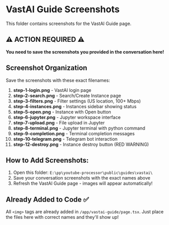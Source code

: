 # VastAI Guide Screenshots

This folder contains screenshots for the VastAI Guide page.

## ⚠️ ACTION REQUIRED ⚠️

**You need to save the screenshots you provided in the conversation here!**

## Screenshot Organization

Save the screenshots with these exact filenames:

1. **step-1-login.png** - VastAI login page
2. **step-2-search.png** - Search/Create Instance page
3. **step-3-filters.png** - Filter settings (US location, 100+ Mbps)
4. **step-4-instances.png** - Instances sidebar showing status
5. **step-5-open.png** - Instance with Open button
6. **step-6-jupyter.png** - Jupyter workspace interface
7. **step-7-upload.png** - File upload in Jupyter
8. **step-8-terminal.png** - Jupyter terminal with python command
9. **step-9-completion.png** - Terminal completion messages
10. **step-10-telegram.png** - Telegram bot interaction
11. **step-12-destroy.png** - Instance destroy button (RED WARNING)

## How to Add Screenshots:

1. Open this folder: `E:\pp\youtube-processor\public\guides\vastai\`
2. Save your conversation screenshots with the exact names above
3. Refresh the VastAI Guide page - images will appear automatically!

## Already Added to Code ✅

All `<img>` tags are already added in `/app/vastai-guide/page.tsx`.
Just place the files here with correct names and they'll show up!
